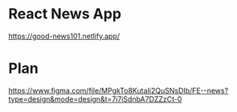 # React News App

https://good-news101.netlify.app/
# Plan

https://www.figma.com/file/MPgkTo8KutaIi2QuSNsDIb/FE--news?type=design&mode=design&t=7i7iSdnbA7DZZzCt-0
